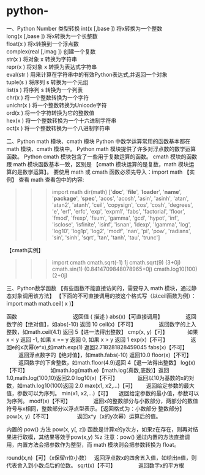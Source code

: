 # python-

一、Python Number 类型转换
int(x [,base ])         将x转换为一个整数  
long(x [,base ])        将x转换为一个长整数  
float(x )               将x转换到一个浮点数  
complex(real [,imag ])  创建一个复数  
str(x )                 将对象 x 转换为字符串  
repr(x )                将对象 x 转换为表达式字符串  
eval(str )              用来计算在字符串中的有效Python表达式,并返回一个对象  
tuple(s )               将序列 s 转换为一个元组  
list(s )                将序列 s 转换为一个列表  
chr(x )                 将一个整数转换为一个字符  
unichr(x )              将一个整数转换为Unicode字符  
ord(x )                 将一个字符转换为它的整数值  
hex(x )                 将一个整数转换为一个十六进制字符串  
oct(x )                 将一个整数转换为一个八进制字符串  

二、Python math 模块、cmath 模块
Python 中数学运算常用的函数基本都在 math 模块、cmath 模块中。
Python math 模块提供了许多对浮点数的数学运算函数。
Python cmath 模块包含了一些用于复数运算的函数。
cmath 模块的函数跟 math 模块函数基本一致，区别是 【cmath 模块运算的是复数，math 模块运算的是数学运算】。
要使用 math 或 cmath 函数必须先导入：import math
【实例】
查看 math 查看包中的内容:
>>> import math
>>> dir(math)
['__doc__', '__file__', '__loader__', '__name__', '__package__', '__spec__', 'acos', 'acosh', 
'asin', 'asinh', 'atan', 'atan2', 'atanh', 'ceil', 'copysign', 'cos', 'cosh', 'degrees', 'e',
'erf', 'erfc', 'exp', 'expm1', 'fabs', 'factorial', 'floor', 'fmod', 'frexp', 'fsum', 'gamma', 
'gcd', 'hypot', 'inf', 'isclose', 'isfinite', 'isinf', 'isnan', 'ldexp', 'lgamma', 'log', 
'log10', 'log1p', 'log2', 'modf', 'nan', 'pi', 'pow', 'radians', 'sin', 'sinh', 'sqrt', 'tan', 'tanh', 'tau', 'trunc']
>>>

【cmath实例】
>>> import cmath
>>> cmath.sqrt(-1)
1j
>>> cmath.sqrt(9)
(3+0j)
>>> cmath.sin(1)
(0.8414709848078965+0j)
>>> cmath.log10(100)
(2+0j)
>>>

三、Python数学函数
【有些函数不能直接访问的，需要导入 math 模块，通过静态对象调用该方法】
【下面的不可直接调用的按这个格式写（以ceil函数为例）：
import math
math.ceil( x )】

函数	                                      返回值 ( 描述 )
abs(x)【可直接调用】	               返回数字的【绝对值】，如abs(-10) 返回 10
ceil(x)【不可】	                   返回数字的上入整数，如math.ceil(4.1) 返回 5【进一法得出整数】
cmp(x, y)【可】	                  如果 x < y 返回 -1, 如果 x == y 返回 0, 如果 x > y 返回 1
exp(x)【不可】	                   返回e的x次幂(e^x),如math.exp(1) 返回2.718281828459045
fabs(x)【不可】	                   返回浮点数字的【绝对值】，如math.fabs(-10) 返回10.0
floor(x)【不可】	                 返回数字的下舍整数，如math.floor(4.9)返回 4【退一法得出整数】
log(x)【不可】	                   如math.log(math.e)【math.log(真数,底数)】返回1.0,math.log(100,10)返回2.0
log10(x)【不可】	                 返回以10为基数的x的对数，如math.log10(100)返回 2.0
max(x1, x2,...)【可】	            返回给定参数的最大值，参数可以为序列。
min(x1, x2,...)【可】              返回给定参数的最小值，参数可以为序列。
modf(x)【不可】	                   返回x的整数部分与小数部分，两部分的数值符号与x相同，整数部分以浮点型表示。【返回格式为：小数部分 整数部分】
pow(x, y)【不可】                  返回x^y（x的y次幂）运算后的值。

内置的 pow() 方法
pow(x, y[, z])
函数是计算x的y次方，如果z在存在，则再对结果进行取模，其结果等效于pow(x,y) %z
注意：pow() 通过内置的方法直接调用，内置方法会把参数作为整型，而 math 模块则会把参数转换为 float。

round(x,n)【可】（x保留n位小数）	   返回浮点数x的四舍五入值，如给出n值，则代表舍入到小数点后的位数。
sqrt(x)【不可】                     返回数字x的平方根
